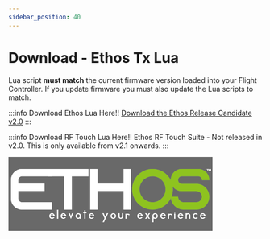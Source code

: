 ```yaml
---
sidebar_position: 40
---
```


# Download - Ethos Tx Lua
Lua script **must match** the current firmware version loaded into your Flight Controller. If you update firmware you must also update the Lua scripts to match.

:::info Download Ethos Lua Here!!
[Download the Ethos Release Candidate v2.0](https://github.com/rotorflight/rotorflight-lua-ethos/releases/tag/release/2.0.0)
:::

:::info Download RF Touch Lua Here!!
Ethos RF Touch Suite - Not released in v2.0. This is only available from v2.1 onwards.
:::

![Ethos Tx](../Tutorial-Setup/img/ethos-logo.png)


